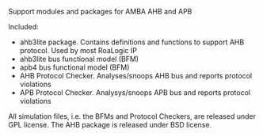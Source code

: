 Support modules and packages for AMBA AHB and APB

Included:
- ahb3lite package. Contains definitions and functions to support AHB protocol. Used by most RoaLogic IP
- ahb3lite bus functional model (BFM)
- apb4 bus functional model (BFM)
- AHB Protocol Checker. Analyses/snoops AHB bus and reports protocol violations
- APB Protocol Checker. Analysys/snoops APB bus and reports protocol violations

All simulation files, i.e. the BFMs and Protocol Checkers, are released under GPL license.
The AHB package is released under BSD license.


